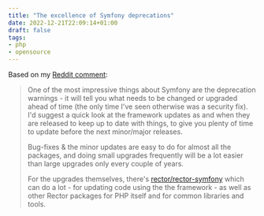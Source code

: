 ```yaml
---
title: "The excellence of Symfony deprecations"
date: 2022-12-21T22:09:14+01:00
draft: false
tags:
- php
- opensource
---
```


Based on my [Reddit comment](https://www.reddit.com/r/PHPhelp/comments/v7u7g8/which_php_framework_is_good_for_web_applications/ibn8j3j/):

> One of the most impressive things about Symfony are the deprecation warnings - it will tell you what needs to be changed or upgraded ahead of time (the only time I've seen otherwise was a security fix).  I'd suggest a quick look at the framework updates as and when they are released to keep up to date with things, to give you plenty of time to update before the next minor/major releases. 
>
> Bug-fixes & the minor updates are easy to do for almost all the packages, and doing small upgrades frequently will be a lot easier than large upgrades only every couple of years. 
>
> For the upgrades themselves, there's [rector/rector-symfony](https://github.com/rectorphp/rector-symfony) which can do a lot - for updating code using the the framework - as well as other Rector packages for PHP itself and for common libraries and tools.
